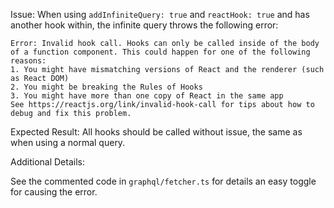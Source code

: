 Issue:
When using `addInfiniteQuery: true` and `reactHook: true` and has another hook within, the infinite query throws the following error:

```
Error: Invalid hook call. Hooks can only be called inside of the body of a function component. This could happen for one of the following reasons:
1. You might have mismatching versions of React and the renderer (such as React DOM)
2. You might be breaking the Rules of Hooks
3. You might have more than one copy of React in the same app
See https://reactjs.org/link/invalid-hook-call for tips about how to debug and fix this problem.
```

Expected Result:
All hooks should be called without issue, the same as when using a normal query.

Additional Details:

See the commented code in `graphql/fetcher.ts` for details an easy toggle for causing the error.
